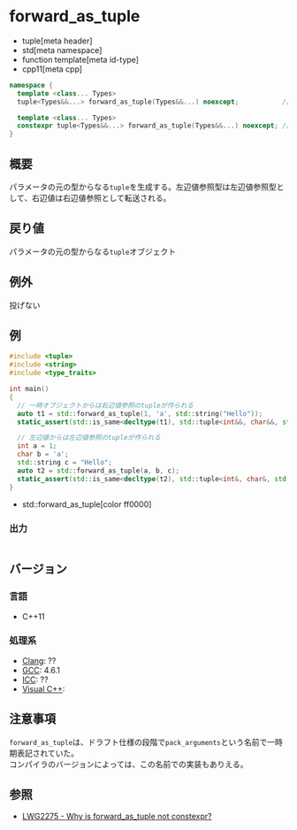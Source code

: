 # forward_as_tuple
* tuple[meta header]
* std[meta namespace]
* function template[meta id-type]
* cpp11[meta cpp]

```cpp
namespace {
  template <class... Types>
  tuple<Types&&...> forward_as_tuple(Types&&...) noexcept;           // C++11

  template <class... Types>
  constexpr tuple<Types&&...> forward_as_tuple(Types&&...) noexcept; // C++14
}
```

## 概要
パラメータの元の型からなる`tuple`を生成する。左辺値参照型は左辺値参照型として、右辺値は右辺値参照として転送される。


## 戻り値

パラメータの元の型からなる`tuple`オブジェクト


## 例外
投げない


## 例
```cpp example
#include <tuple>
#include <string>
#include <type_traits>

int main()
{
  // 一時オブジェクトからは右辺値参照のtupleが作られる
  auto t1 = std::forward_as_tuple(1, 'a', std::string("Hello"));
  static_assert(std::is_same<decltype(t1), std::tuple<int&&, char&&, std::string&&>>());

  // 左辺値からは左辺値参照のtupleが作られる
  int a = 1;
  char b = 'a';
  std::string c = "Hello";
  auto t2 = std::forward_as_tuple(a, b, c);
  static_assert(std::is_same<decltype(t2), std::tuple<int&, char&, std::string&>>());
}
```
* std::forward_as_tuple[color ff0000]

### 出力
```
```

## バージョン
### 言語
- C++11

### 処理系
- [Clang](/implementation.md#clang): ??
- [GCC](/implementation.md#gcc): 4.6.1
- [ICC](/implementation.md#icc): ??
- [Visual C++](/implementation.md#visual_cpp): 


## 注意事項
`forward_as_tuple`は、ドラフト仕様の段階で`pack_arguments`という名前で一時期表記されていた。  
コンパイラのバージョンによっては、この名前での実装もありえる。

## 参照
- [LWG2275 - Why is forward_as_tuple not constexpr?](http://www.open-std.org/jtc1/sc22/wg21/docs/lwg-defects.html#2275)
